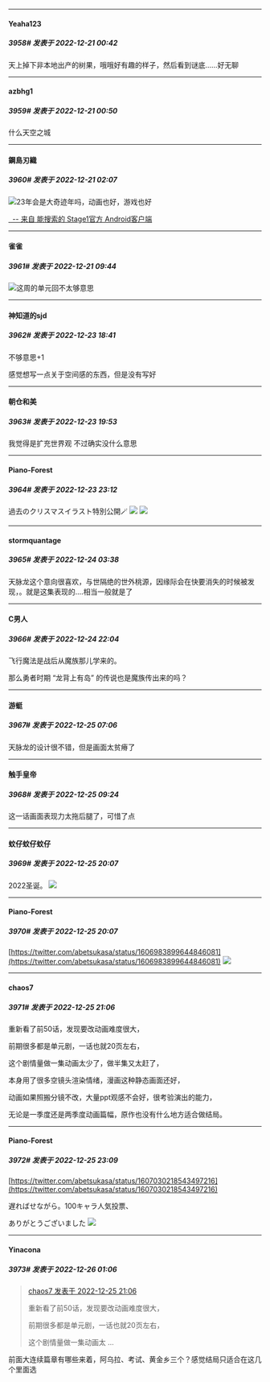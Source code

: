 

*****

####  Yeaha123  
##### 3958#       发表于 2022-12-21 00:42

天上掉下非本地出产的树果，哦哦好有趣的样子，然后看到谜底......好无聊



*****

####  azbhg1  
##### 3959#       发表于 2022-12-21 00:50

什么天空之城



*****

####  鋼島刃織  
##### 3960#       发表于 2022-12-21 02:07

<img src="https://static.saraba1st.com/image/smiley/face2017/072.png" referrerpolicy="no-referrer">23年会是大奇迹年吗，动画也好，游戏也好

[  -- 来自 能搜索的 Stage1官方 Android客户端](https://www.coolapk.com/apk/140634)



*****

####  雀雀  
##### 3961#       发表于 2022-12-21 09:44

<img src="https://static.saraba1st.com/image/smiley/face2017/009.gif" referrerpolicy="no-referrer">这周的单元回不太够意思



*****

####  神知道的sjd  
##### 3962#       发表于 2022-12-23 18:41

不够意思+1

感觉想写一点关于空间感的东西，但是没有写好



*****

####  朝仓和美  
##### 3963#       发表于 2022-12-23 19:53

我觉得是扩充世界观
不过确实没什么意思



*****

####  Piano-Forest  
##### 3964#       发表于 2022-12-23 23:12

過去のクリスマスイラスト特別公開🪄
<img src="https://p.sda1.dev/9/f2d0edb2b390d7dfaa9fb8b4650e1a31/20221223_230831.jpg" referrerpolicy="no-referrer">
<img src="https://p.sda1.dev/9/627250fd516bd1eca712fe88ac40c896/20221223_230829.jpg" referrerpolicy="no-referrer">



*****

####  stormquantage  
##### 3965#       发表于 2022-12-24 03:38

天脉龙这个意向很喜欢，与世隔绝的世外桃源，因缘际会在快要消失的时候被发现，。就是这集表现的....相当一般就是了



*****

####  C男人  
##### 3966#       发表于 2022-12-24 22:04

飞行魔法是战后从魔族那儿学来的。

那么勇者时期 “龙背上有岛” 的传说也是魔族传出来的吗？



*****

####  游蜓  
##### 3967#       发表于 2022-12-25 07:06

天脉龙的设计很不错，但是画面太贫瘠了



*****

####  触手皇帝  
##### 3968#       发表于 2022-12-25 09:24

这一话画面表现力太拖后腿了，可惜了点



*****

####  蚊仔蚊仔蚊仔  
##### 3969#       发表于 2022-12-25 20:07

2022圣诞。
<img src="https://p.sda1.dev/9/d253399c5b013efaf658af5557289e77/CMP_20221225200725734.jpg" referrerpolicy="no-referrer">

*****

####  Piano-Forest  
##### 3970#       发表于 2022-12-25 20:07

[https://twitter.com/abetsukasa/status/1606983899644846081](https://twitter.com/abetsukasa/status/1606983899644846081)
<img src="https://p.sda1.dev/9/6bf9ea2531c716a26d7ae91d2881670c/20221225_200637.jpg" referrerpolicy="no-referrer">



*****

####  chaos7  
##### 3971#       发表于 2022-12-25 21:06

重新看了前50话，发现要改动画难度很大，

前期很多都是单元剧，一话也就20页左右，

这个剧情量做一集动画太少了，做半集又太赶了，

本身用了很多空镜头渲染情绪，漫画这种静态画面还好，

动画如果照搬分镜不改，大量ppt观感不会好，很考验演出的能力，

无论是一季度还是两季度动画篇幅，原作也没有什么地方适合做结局。



*****

####  Piano-Forest  
##### 3972#       发表于 2022-12-25 23:09

[https://twitter.com/abetsukasa/status/1607030218543497216](https://twitter.com/abetsukasa/status/1607030218543497216)

遅ればせながら。100キャラ人気投票、

ありがとうございました
<img src="https://p.sda1.dev/9/5a9aa0537c4b04ae5a97b2ac6fa38d3d/20221225_230835.jpg" referrerpolicy="no-referrer">



*****

####  Yinacona  
##### 3973#       发表于 2022-12-26 01:06

<blockquote><a href="httphttps://bbs.saraba1st.com/2b/forum.php?mod=redirect&amp;goto=findpost&amp;pid=59087568&amp;ptid=1938312" target="_blank">chaos7 发表于 2022-12-25 21:06</a>

重新看了前50话，发现要改动画难度很大，

前期很多都是单元剧，一话也就20页左右，

这个剧情量做一集动画太 ...</blockquote>
前面大连续篇章有哪些来着，阿乌拉、考试、黄金乡三个？感觉结局只适合在这几个里面选

